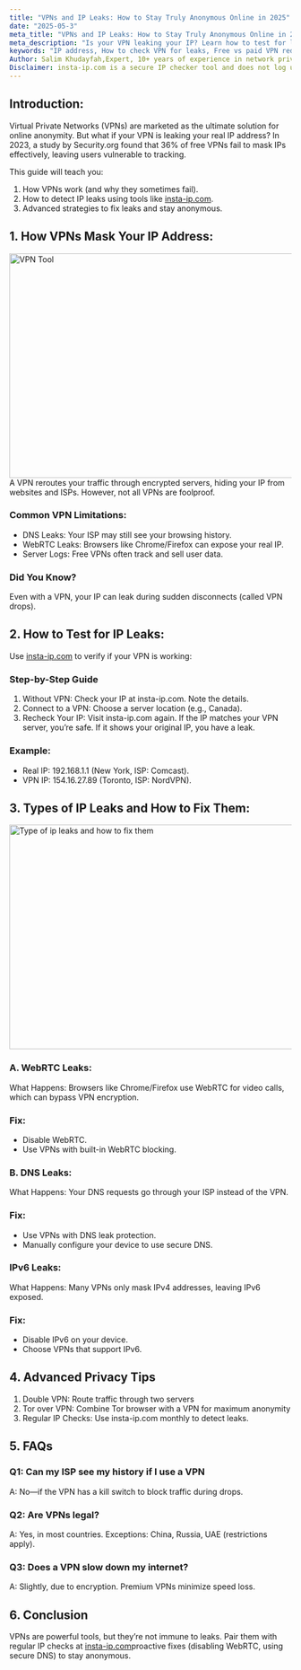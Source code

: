 ```yaml
---
title: "VPNs and IP Leaks: How to Stay Truly Anonymous Online in 2025"
date: "2025-05-3"
meta_title: "VPNs and IP Leaks: How to Stay Truly Anonymous Online in 2025"
meta_description: "Is your VPN leaking your IP? Learn how to test for leaks, fix vulnerabilities, and choose the best VPN for privacy in 2025."
keywords: "IP address, How to check VPN for leaks, Free vs paid VPN reddit, Fix WebRTC leak, online privacy, VPN, Best VPN for IP masking, IP location accuracy, How to hide IP"
Author: Salim Khudayfah,Expert, 10+ years of experience in network privacy)
Disclaimer: insta-ip.com is a secure IP checker tool and does not log user data. This blog is educational and not legal advice.
---
```


## Introduction:
Virtual Private Networks (VPNs) are marketed as the ultimate solution for online anonymity. But what if your VPN is leaking your real IP address? In 2023, a study by Security.org found that 36% of free VPNs fail to mask IPs effectively, leaving users vulnerable to tracking.

This guide will teach you:
1. How VPNs work (and why they sometimes fail).
2. How to detect IP leaks using tools like [insta-ip.com](/).
3. Advanced strategies to fix leaks and stay anonymous.
## 1. How VPNs Mask Your IP Address:
<img src="/ipmask.avif" alt="VPN Tool" width="600" height="400" />
A VPN reroutes your traffic through encrypted servers, hiding your IP from websites and ISPs. However, not all VPNs are foolproof.

### Common VPN Limitations:
- DNS Leaks: Your ISP may still see your browsing history.
- WebRTC Leaks: Browsers like Chrome/Firefox can expose your real IP.
- Server Logs: Free VPNs often track and sell user data.

### Did You Know?
Even with a VPN, your IP can leak during sudden disconnects (called VPN drops).
## 2. How to Test for IP Leaks:
Use [insta-ip.com](/) to verify if your VPN is working:
### Step-by-Step Guide
1. Without VPN: Check your IP at insta-ip.com. Note the details.
2. Connect to a VPN: Choose a server location (e.g., Canada).
3. Recheck Your IP: Visit insta-ip.com again. If the IP matches your VPN server, you’re safe. If it shows your original IP, you have a leak.

### Example:
- Real IP: 192.168.1.1 (New York, ISP: Comcast).
- VPN IP: 154.16.27.89 (Toronto, ISP: NordVPN).
## 3. Types of IP Leaks and How to Fix Them:
<img src="/fix.svg" alt="Type of ip leaks and how to fix them" width="600" height="400" />

### A. WebRTC Leaks:
What Happens: Browsers like Chrome/Firefox use WebRTC for video calls, which can bypass VPN encryption.
### Fix:
- Disable WebRTC.
- Use VPNs with built-in WebRTC blocking.
### B. DNS Leaks:
What Happens: Your DNS requests go through your ISP instead of the VPN.
### Fix:
- Use VPNs with DNS leak protection.
- Manually configure your device to use secure DNS.
### IPv6 Leaks:
What Happens: Many VPNs only mask IPv4 addresses, leaving IPv6 exposed.
### Fix:
- Disable IPv6 on your device.
- Choose VPNs that support IPv6.

## 4. Advanced Privacy Tips 
1. Double VPN: Route traffic through two servers
2. Tor over VPN: Combine Tor browser with a VPN for maximum anonymity
3. Regular IP Checks: Use insta-ip.com monthly to detect leaks.
## 5. FAQs
### Q1: Can my ISP see my history if I use a VPN
A: No—if the VPN has a kill switch to block traffic during drops.
### Q2: Are VPNs legal?
A: Yes, in most countries. Exceptions: China, Russia, UAE (restrictions apply).
### Q3: Does a VPN slow down my internet?
A: Slightly, due to encryption. Premium VPNs minimize speed loss.
## 6. Conclusion
VPNs are powerful tools, but they’re not immune to leaks. Pair them with regular IP checks at [insta-ip.com](/)proactive fixes (disabling WebRTC, using secure DNS) to stay anonymous.